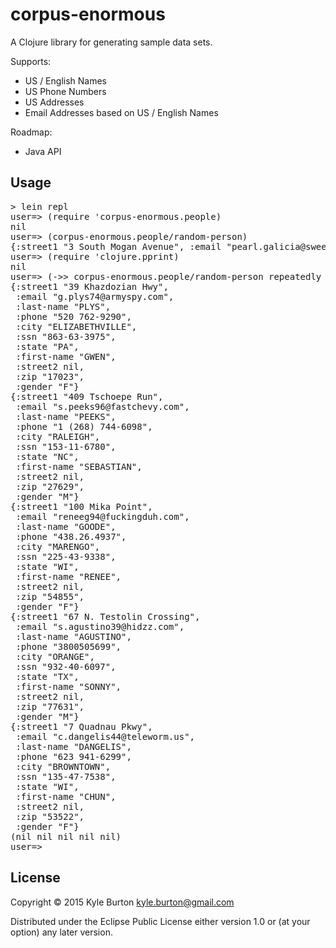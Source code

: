 # corpus-enormous

A Clojure library for generating sample data sets.

Supports:

* US / English Names
* US Phone Numbers
* US Addresses
* Email Addresses based on US / English Names

Roadmap:

* Java API

## Usage

<pre>
> lein repl
user=> (require 'corpus-enormous.people)
nil
user=> (corpus-enormous.people/random-person)
{:street1 "3 South Mogan Avenue", :email "pearl.galicia@sweetxxx.de", :last-name "GALICIA", :phone "(202) 793-2635", :city "DAVY", :ssn "492-95-1989", :state "WV", :first-name "PEARL", :street2 nil, :zip "24828", :gender "F"}
user=> (require 'clojure.pprint)
nil
user=> (->> corpus-enormous.people/random-person repeatedly (map clojure.pprint/pprint) (take 5))
{:street1 "39 Khazdozian Hwy",
 :email "g.plys74@armyspy.com",
 :last-name "PLYS",
 :phone "520 762-9290",
 :city "ELIZABETHVILLE",
 :ssn "863-63-3975",
 :state "PA",
 :first-name "GWEN",
 :street2 nil,
 :zip "17023",
 :gender "F"}
{:street1 "409 Tschoepe Run",
 :email "s.peeks96@fastchevy.com",
 :last-name "PEEKS",
 :phone "1 (268) 744-6098",
 :city "RALEIGH",
 :ssn "153-11-6780",
 :state "NC",
 :first-name "SEBASTIAN",
 :street2 nil,
 :zip "27629",
 :gender "M"}
{:street1 "100 Mika Point",
 :email "reneeg94@fuckingduh.com",
 :last-name "GOODE",
 :phone "438.26.4937",
 :city "MARENGO",
 :ssn "225-43-9338",
 :state "WI",
 :first-name "RENEE",
 :street2 nil,
 :zip "54855",
 :gender "F"}
{:street1 "67 N. Testolin Crossing",
 :email "s.agustino39@hidzz.com",
 :last-name "AGUSTINO",
 :phone "3800505699",
 :city "ORANGE",
 :ssn "932-40-6097",
 :state "TX",
 :first-name "SONNY",
 :street2 nil,
 :zip "77631",
 :gender "M"}
{:street1 "7 Quadnau Pkwy",
 :email "c.dangelis44@teleworm.us",
 :last-name "DANGELIS",
 :phone "623 941-6299",
 :city "BROWNTOWN",
 :ssn "135-47-7538",
 :state "WI",
 :first-name "CHUN",
 :street2 nil,
 :zip "53522",
 :gender "F"}
(nil nil nil nil nil)
user=> 
</pre>

## License

Copyright © 2015 Kyle Burton kyle.burton@gmail.com

Distributed under the Eclipse Public License either version 1.0 or (at
your option) any later version.

